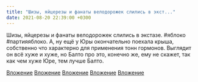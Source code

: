 ```yaml
---
title: "Шизы, яйцерезы и фанаты велодорожек слились в экст..."
date: 2021-08-20 22:39:00 +0300
---
```


Шизы, яйцерезы и фанаты велодорожек слились в экстазе.
#яблоко #партияяблоко.
А, ну ещё у Юры окончательно поехала крыша, собственно что характерно для применения тонн гормонов. Выглядит он всё хуже и хуже, но Балто про это, конечно же, ему не скажет, так как чем хуже Юре, тем лучше Балто.


[Вложение](https://vk.com/photo41076938_457247577)
[Вложение](https://vk.com/photo41076938_457247578)
[Вложение](https://vk.com/photo41076938_457247579)
[Вложение](https://vk.com/photo41076938_457247580)
[Вложение](https://vk.com/photo41076938_457247581)
